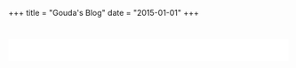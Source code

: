 +++
title = "Gouda's Blog"
date = "2015-01-01"
+++

<h1 style="background-color:white; color:white">东东你在看呀</h1>


